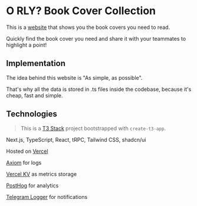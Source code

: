 # O RLY? Book Cover Collection

This is a [website](https://orlybooks.com/?utm_source=github) that shows you the book covers you need to read.

Quickly find the book cover you need and share it with your teammates to highlight a point!

## Implementation

The idea behind this website is "As simple, as possible".

That's why all the data is stored in .ts files inside the codebase, because it's cheap, fast and simple.

## Technologies

> This is a [T3 Stack](https://create.t3.gg/) project bootstrapped with `create-t3-app`.

Next.js, TypeScript, React, tRPC, Tailwind CSS, shadcn/ui

Hosted on [Vercel](https://vercel.com/)

[Axiom](https://app.axiom.co/) for logs

[Vercel KV](https://vercel.com/docs/storage/vercel-kv) as metrics storage

[PostHog](https://posthog.com/) for analytics

[Telegram Logger](https://t.me/tel_logger_bot) for notifications
